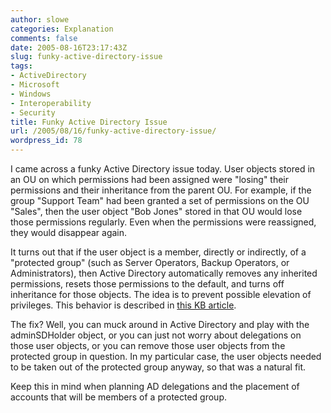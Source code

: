 ```yaml
---
author: slowe
categories: Explanation
comments: false
date: 2005-08-16T23:17:43Z
slug: funky-active-directory-issue
tags:
- ActiveDirectory
- Microsoft
- Windows
- Interoperability
- Security
title: Funky Active Directory Issue
url: /2005/08/16/funky-active-directory-issue/
wordpress_id: 78
---
```


I came across a funky Active Directory issue today. User objects stored in an OU on which permissions had been assigned were "losing" their permissions and their inheritance from the parent OU. For example, if the group "Support Team" had been granted a set of permissions on the OU "Sales", then the user object "Bob Jones" stored in that OU would lose those permissions regularly. Even when the permissions were reassigned, they would disappear again.

It turns out that if the user object is a member, directly or indirectly, of a "protected group" (such as Server Operators, Backup Operators, or Administrators), then Active Directory automatically removes any inherited permissions, resets those permissions to the default, and turns off inheritance for those objects. The idea is to prevent possible elevation of privileges. This behavior is described in [this KB article](http://support.microsoft.com/default.aspx?scid=kb;en-us;817433).

The fix? Well, you can muck around in Active Directory and play with the adminSDHolder object, or you can just not worry about delegations on those user objects, or you can remove those user objects from the protected group in question. In my particular case, the user objects needed to be taken out of the protected group anyway, so that was a natural fit.

Keep this in mind when planning AD delegations and the placement of accounts that will be members of a protected group.
